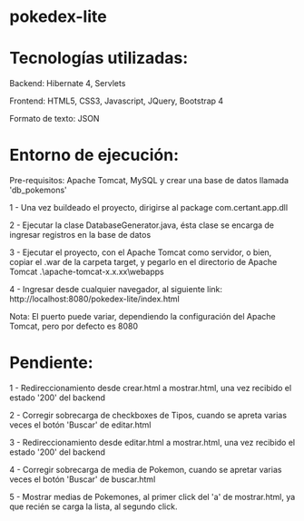 # pokedex-lite


# Tecnologías utilizadas:
Backend: Hibernate 4, Servlets

Frontend: HTML5, CSS3, Javascript, JQuery, Bootstrap 4

Formato de texto: JSON


# Entorno de ejecución:
Pre-requisitos: Apache Tomcat, MySQL y crear una base de datos llamada 'db_pokemons'

1 - Una vez buildeado el proyecto, dirigirse al package com.certant.app.dll

2 - Ejecutar la clase DatabaseGenerator.java, ésta clase se encarga de ingresar registros en la base de datos

3 - Ejecutar el proyecto, con el Apache Tomcat como servidor, o bien, copiar el .war de la carpeta target, y pegarlo en el directorio de Apache Tomcat .\apache-tomcat-x.x.xx\webapps

4 - Ingresar desde cualquier navegador, al siguiente link: http://localhost:8080/pokedex-lite/index.html


Nota: El puerto puede variar, dependiendo la configuración del Apache Tomcat, pero por defecto es 8080


# Pendiente:
1 - Redireccionamiento desde crear.html a mostrar.html, una vez recibido el estado '200' del backend

2 - Corregir sobrecarga de checkboxes de Tipos, cuando se apreta varias veces el botón 'Buscar' de editar.html

3 - Redireccionamiento desde editar.html a mostrar.html, una vez recibido el estado '200' del backend

4 - Corregir sobrecarga de media de Pokemon, cuando se apretar varias veces el botón 'Buscar' de buscar.html

5 - Mostrar medias de Pokemones, al primer click del 'a' de mostrar.html, ya que recién se carga la lista, al segundo click.